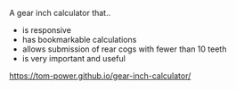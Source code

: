 A gear inch calculator that..

- is responsive
- has bookmarkable calculations
- allows submission of rear cogs with fewer than 10 teeth
- is very important and useful
 
 https://tom-power.github.io/gear-inch-calculator/
